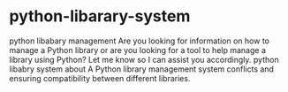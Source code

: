 # python-libarary-system
python libabary management Are you looking for information on how to manage a Python library or are you looking for a tool to help manage a library using Python? Let me know so I can assist you accordingly.  python libabry system about A Python library management system   conflicts and ensuring compatibility between different libraries.
